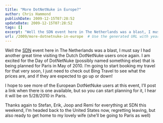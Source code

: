 ```yaml
---
title: "More DotNetNuke in Europe?"
author: Chris Hammond
publishDate: 2009-12-15T07:28:52
updateDate: 2009-12-15T07:28:52
tags: []
excerpt: "Well the SDN event here in The Netherlands was a blast, I must say I had another great time visiting the Dutch DotNetNuke users once again. I am excited for the Day of DotNetNuke (possibly named something else) that is being planned for Paris in May of 2010. I’m going to start booking my travel for that very soon, I just need to check out Bing Travel to see what the prices are, and if they are expected to go up or down!  I hope to see more of the European DotNetNuke users at this event, I’ll post a link when there is one available, but so you can start planning for it, I hear it will be on 5/28/2010 in Paris.   Thanks again to Stefan, Erik, Joop and Remi for everything at SDN this weekend, I’m headed back to the United States now, regretting leaving, but also ready to get home to my lovely wife (she’ll be going to Paris as well)"
url: /2009/more-dotnetnuke-in-europe  # Use the generated URL with year
---
```

<p>Well the <a target="_blank" href="https://www.sdn.nl">SDN</a> event here in The Netherlands was a blast, I must say I had another great time visiting the Dutch DotNetNuke users once again. I am excited for the Day of DotNetNuke (possibly named something else) that is being planned for Paris in May of 2010. I’m going to start booking my travel for that very soon, I just need to check out Bing Travel to see what the prices are, and if they are expected to go up or down!</p> <p>I hope to see more of the European DotNetNuke users at this event, I’ll post a link when there is one available, but so you can start planning for it, I hear it will be on 5/28/2010 in Paris.</p> <p>Thanks again to Stefan, Erik, Joop and Remi for everything at SDN this weekend, I’m headed back to the United States now, regretting leaving, but also ready to get home to my lovely wife (she’ll be going to Paris as well)</p>
